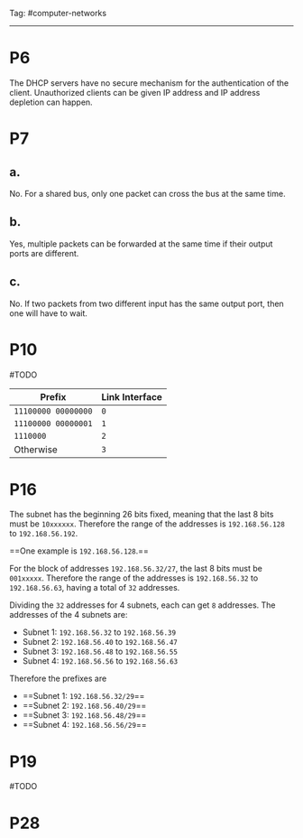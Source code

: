 Tag: #computer-networks 

---

# P6

The DHCP servers have no secure mechanism for the authentication of the client. Unauthorized clients can be given IP address and IP address depletion can happen.

# P7

## a.

No. For a shared bus, only one packet can cross the bus at the same time.

## b.

Yes, multiple packets can be forwarded at the same time if their output ports are different.

## c.

No. If two packets from two different input has the same output port, then one will have to wait.

# P10

#TODO

| Prefix              | Link Interface |
| ------------------- | -------------- |
| `11100000 00000000` | `0`            |
| `11100000 00000001` | `1`            |
| `1110000`  | `2`            |
| Otherwise           | `3`            |

# P16

The subnet has the beginning 26 bits fixed, meaning that the last 8 bits must be `10xxxxxx`. Therefore the range of the addresses is `192.168.56.128` to `192.168.56.192`.

==One example is `192.168.56.128`.==

For the block of addresses `192.168.56.32/27`, the last 8 bits must be `001xxxxx`. Therefore the range of the addresses is `192.168.56.32` to `192.168.56.63`, having a total of `32` addresses.

Dividing the `32` addresses for 4 subnets, each can get `8` addresses. The addresses of the 4 subnets are:

- Subnet 1: `192.168.56.32` to `192.168.56.39`
- Subnet 2: `192.168.56.40` to `192.168.56.47`
- Subnet 3: `192.168.56.48` to `192.168.56.55`
- Subnet 4: `192.168.56.56` to `192.168.56.63`

Therefore the prefixes are

- ==Subnet 1: `192.168.56.32/29`==
- ==Subnet 2: `192.168.56.40/29`==
- ==Subnet 3: `192.168.56.48/29`==
- ==Subnet 4: `192.168.56.56/29`==

# P19

#TODO 

# P28

